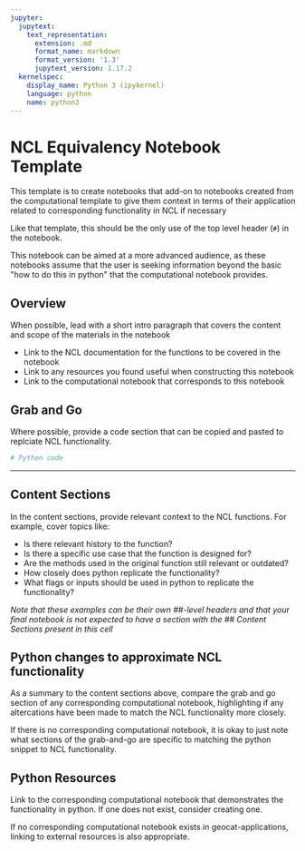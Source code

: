```yaml
---
jupyter:
  jupytext:
    text_representation:
      extension: .md
      format_name: markdown
      format_version: '1.3'
      jupytext_version: 1.17.2
  kernelspec:
    display_name: Python 3 (ipykernel)
    language: python
    name: python3
---
```


# NCL Equivalency Notebook Template
This template is to create notebooks that add-on to notebooks created from the computational template to give them context in terms of their application related to corresponding functionality in NCL if necessary

Like that template, this should be the only use of the top level header (`#`) in the notebook.

This notebook can be aimed at a more advanced audience, as these notebooks assume that the user is seeking information beyond the basic "how to do this in python" that the computational notebook provides.


## Overview
When possible, lead with a short intro paragraph that covers the content and scope of the materials in the notebook
- Link to the NCL documentation for the functions to be covered in the notebook
- Link to any resources you found useful when constructing this notebook
- Link to the computational notebook that corresponds to this notebook

<!-- #region -->
## Grab and Go

Where possible, provide a code section that can be copied and pasted to replciate NCL functionality.
    
```python   
# Python code
```
<!-- #endregion -->

---


## Content Sections
In the content sections, provide relevant context to the NCL functions. For example, cover topics like:
- Is there relevant history to the function?
- Is there a specific use case that the function is designed for?
- Are the methods used in the original function still relevant or outdated?
- How closely does python replicate the functionality?
- What flags or inputs should be used in python to replicate the functionality?

*Note that these examples can be their own ##-level headers and that your final notebook is not expected to have a section with the ## Content Sections present in this cell*


## Python changes to approximate NCL functionality
As a summary to the content sections above, compare the grab and go section of any corresponding computational notebook, highlighting if any altercations have been made to match the NCL functionality more closely.

If there is no corresponding computational notebook, it is okay to just note what sections of the grab-and-go are specific to matching the python snippet to NCL functionality.


## Python Resources

Link to the corresponding computational notebook that demonstrates the functionality in python. If one does not exist, consider creating one.

If no corresponding computational notebook exists in geocat-applications, linking to external resources is also appropriate.



